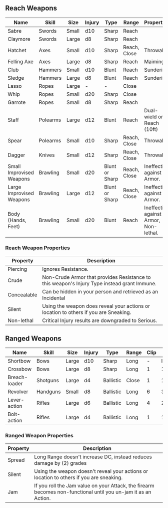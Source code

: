 ## Reach Weapons

Name | Skill | Size | Injury | Type | Range | Properties
---- | ---- | ---- | ---- | ---- | ---- | ------
Sabre | Swords | Small | d10 | Sharp | Reach | 
Claymore | Swords | Large | d8 | Sharp | Reach | 
Hatchet | Axes | Small | d10 | Sharp | Reach, Close | Throwable
Felling Axe | Axes | Large | d8 | Sharp | Reach | Maiming
Club | Hammers | Small | d10 | Blunt | Reach | Sundering
Sledge | Hammers | Large | d8 | Blunt | Reach | Sundering
Lasso | Ropes | Large | - | - | Close
Whip | Ropes | Small | d20 | Sharp | Close
Garrote | Ropes | Small | d8 | Sharp | Reach |
Staff | Polearms | Large | d12 | Blunt | Reach | Dual-wield or Reach (10ft)
Spear | Polearms | Small | d10 | Sharp | Reach, Close | Throwable
Dagger | Knives | Small | d12 | Sharp | Reach, Close | Throwable
Small Improvised Weapons | Brawling | Small | d20 | Blunt or Sharp | Reach, Close | Ineffective against Armor.
Large Improvised Weapons | Brawling | Large | d12 | Blunt or Sharp | Reach, Close | Ineffective against Armor.
Body (Hands, Feet) | Brawling | Small | d20 | Blunt | Reach | Ineffective against Armor, Non-lethal. 

### Reach Weapon Properties	
Property | Description
---- | ----
Piercing | Ignores Resistance.
Crude | Non-Crude Armor that provides Resistance to this weapon's Injury Type instead grant Immune.
Concealable | Can be hidden in your person and retrieved as an Incidental
Silent | Using the weapon does reveal your actions or location to others if you are Sneaking.
Non-lethal | Critical Injury results are downgraded to Serious.

## Ranged Weapons

Name | Skill | Size | Injury | Type | Range | Clip | Reload | Properties
---- | ---- | ---- | ---- | ---- | ---- | ------ | ----- | -----
Shortbow | Bows | Large | d10 | Sharp | Long | - | Incidental | 
Crossbow | Bows | Large | d8 | Sharp | Long | 1 | 1/Action |
Breach-loader | Shotguns | Large | d4 | Ballistic | Close | 1 | 1/Action | Jam(1)
Revolver | Handguns | Small | d8 | Ballistic | Long | 6 | 3/Action | Jam(1)
Lever-action | Rifles | Large | d6 | Ballistic | Long | 4 | 2/Action | Jam(1)
Bolt-action | Rifles | Large | d4 | Ballistic | Long | 1 | 1/Action | Jam(1)

### Ranged Weapon Properties	
Property | Description
---- | ----
Spread | Long Range doesn't increase DC, instead reduces damage by (2) grades
Silent | Using the weapon doesn't reveal your actions or location to others if you are sneaking.
Jam | If you roll the Jam value on your Attack, the firearm becomes non-functional until you un-jam it as an Action.
